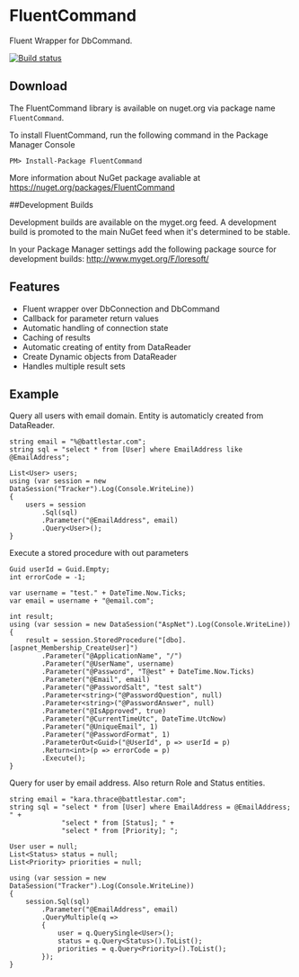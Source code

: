 # FluentCommand

Fluent Wrapper for DbCommand.

[![Build status](https://ci.appveyor.com/api/projects/status/v9h2sdvcgmo4itj1?svg=true)](https://ci.appveyor.com/project/LoreSoft/fluentcommand)

## Download

The FluentCommand library is available on nuget.org via package name `FluentCommand`.

To install FluentCommand, run the following command in the Package Manager Console

    PM> Install-Package FluentCommand
    
More information about NuGet package avaliable at
<https://nuget.org/packages/FluentCommand>

##Development Builds


Development builds are available on the myget.org feed.  A development build is promoted to the main NuGet feed when it's determined to be stable. 

In your Package Manager settings add the following package source for development builds:
<http://www.myget.org/F/loresoft/>

## Features

- Fluent wrapper over DbConnection and DbCommand
- Callback for parameter return values
- Automatic handling of connection state
- Caching of results
- Automatic creating of entity from DataReader
- Create Dynamic objects from DataReader
- Handles multiple result sets


## Example

Query all users with email domain.  Entity is automaticly created from DataReader.

    string email = "%@battlestar.com";
    string sql = "select * from [User] where EmailAddress like @EmailAddress";

    List<User> users;
    using (var session = new DataSession("Tracker").Log(Console.WriteLine))
    {
        users = session            
            .Sql(sql)
            .Parameter("@EmailAddress", email)
            .Query<User>();
    }

Execute a stored procedure with out parameters

    Guid userId = Guid.Empty;
    int errorCode = -1;

    var username = "test." + DateTime.Now.Ticks;
    var email = username + "@email.com";

    int result;
    using (var session = new DataSession("AspNet").Log(Console.WriteLine))
    {
        result = session.StoredProcedure("[dbo].[aspnet_Membership_CreateUser]")
            .Parameter("@ApplicationName", "/")
            .Parameter("@UserName", username)
            .Parameter("@Password", "T@est" + DateTime.Now.Ticks)
            .Parameter("@Email", email)
            .Parameter("@PasswordSalt", "test salt")
            .Parameter<string>("@PasswordQuestion", null)
            .Parameter<string>("@PasswordAnswer", null)
            .Parameter("@IsApproved", true)
            .Parameter("@CurrentTimeUtc", DateTime.UtcNow)
            .Parameter("@UniqueEmail", 1)
            .Parameter("@PasswordFormat", 1)
            .ParameterOut<Guid>("@UserId", p => userId = p)
            .Return<int>(p => errorCode = p)
            .Execute();
    }

Query for user by email address.  Also return Role and Status entities.

    string email = "kara.thrace@battlestar.com";
    string sql = "select * from [User] where EmailAddress = @EmailAddress; " +
                 "select * from [Status]; " +
                 "select * from [Priority]; ";

    User user = null;
    List<Status> status = null;
    List<Priority> priorities = null;

    using (var session = new DataSession("Tracker").Log(Console.WriteLine))
    {
        session.Sql(sql)
            .Parameter("@EmailAddress", email)
            .QueryMultiple(q =>
            {
                user = q.QuerySingle<User>();
                status = q.Query<Status>().ToList();
                priorities = q.Query<Priority>().ToList();
            });
    }
